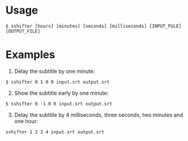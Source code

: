 # Usage
```
$ sshifter [hours] [minutes] [seconds] [milliseconds] [INPUT_FULE] [OUTPUT_FILE]
```
# Examples
1. Delay the subtitle by one minute:
```
$ sshifter 0 1 0 0 input.srt output.srt
```
2. Show the subtitle early by one minute:
```
$ sshifter 0 -1 0 0 input.srt output.srt
```
3. Delay the subtitle by 4 milliseconds, three seconds, two minutes and one hour:
```
sshifter 1 2 3 4 input.srt output.srt
```
